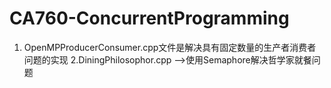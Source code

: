 # CA760-ConcurrentProgramming
1. OpenMPProducerConsumer.cpp文件是解决具有固定数量的生产者消费者问题的实现
2.DiningPhilosophor.cpp -->使用Semaphore解决哲学家就餐问题
